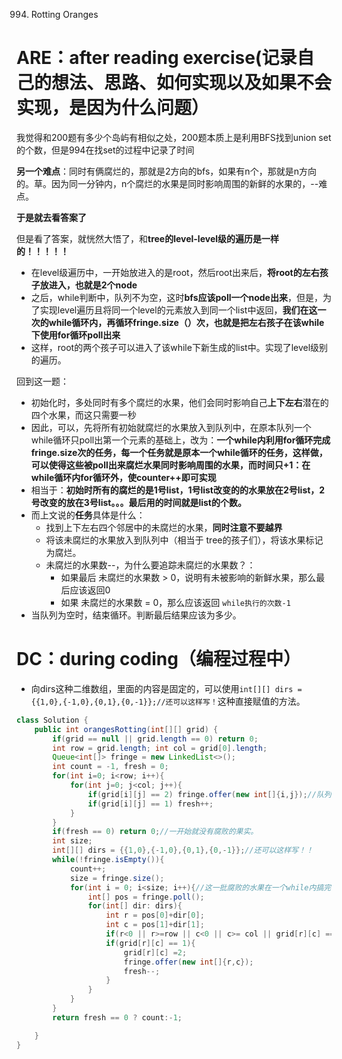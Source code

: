 994. Rotting Oranges

# ARE：after reading exercise(记录自己的想法、思路、如何实现以及如果不会实现，是因为什么问题）
我觉得和200题有多少个岛屿有相似之处，200题本质上是利用BFS找到union set的个数，但是994在找set的过程中记录了时间

**另一个难点**：同时有俩腐烂的，那就是2方向的bfs，如果有n个，那就是n方向的。草。因为同一分钟内，n个腐烂的水果是同时影响周围的新鲜的水果的，--难点。

**于是就去看答案了**

但是看了答案，就恍然大悟了，和**tree的level-level级的遍历是一样的！！！！！**
* 在level级遍历中，一开始放进入的是root，然后root出来后，**将root的左右孩子放进入，也就是2个node**
* 之后，while判断中，队列不为空，这时**bfs应该poll一个node出来**，但是，为了实现level遍历且将同一个level的元素放入到同一个list中返回，**我们在这一次的while循环内，再循环fringe.size（）次，也就是把左右孩子在该while下使用for循环poll出来**
* 这样，root的两个孩子可以进入了该while下新生成的list中。实现了level级别的遍历。

回到这一题：
* 初始化时，多处同时有多个腐烂的水果，他们会同时影响自己**上下左右**潜在的四个水果，而这只需要一秒
* 因此，可以，先将所有初始就腐烂的水果放入到队列中，在原本队列一个while循环只poll出第一个元素的基础上，改为：**一个while内利用for循环完成fringe.size次的任务，每一个任务就是原本一个while循环的任务，这样做，可以使得这些被poll出来腐烂水果同时影响周围的水果，而时间只+1：在while循环内for循环外，使counter++即可实现**
* 相当于：**初始时所有的腐烂的是1号list，1号list改变的的水果放在2号list，2号改变的放在3号list。。。最后用的时间就是list的个数。**
* 而上文说的**任务**具体是什么：
   * 找到上下左右四个邻居中的未腐烂的水果，**同时注意不要越界**
   * 将该未腐烂的水果放入到队列中（相当于 tree的孩子们），将该水果标记为腐烂。
   * 未腐烂的水果数--，为什么要追踪未腐烂的水果数？：
      * 如果最后 未腐烂的水果数 > 0，说明有未被影响的新鲜水果，那么最后应该返回0
      * 如果 未腐烂的水果数 = 0，那么应该返回 ```while执行的次数-1```
* 当队列为空时，结束循环。判断最后结果应该为多少。

# DC：during coding（编程过程中）
* 向dirs这种二维数组，里面的内容是固定的，可以使用`int[][] dirs = {{1,0},{-1,0},{0,1},{0,-1}};//还可以这样写！`这种直接赋值的方法。

```java
class Solution {
    public int orangesRotting(int[][] grid) {
        if(grid == null || grid.length == 0) return 0;
        int row = grid.length; int col = grid[0].length;
        Queue<int[]> fringe = new LinkedList<>();
        int count = -1, fresh = 0;
        for(int i=0; i<row; i++){
            for(int j=0; j<col; j++){
                if(grid[i][j] == 2) fringe.offer(new int[]{i,j});//队列存储腐败的水果，这是第一批
                if(grid[i][j] == 1) fresh++;
            } 
        }
        if(fresh == 0) return 0;//一开始就没有腐败的果实。
        int size;
        int[][] dirs = {{1,0},{-1,0},{0,1},{0,-1}};//还可以这样写！！
        while(!fringe.isEmpty()){
            count++;
            size = fringe.size();
            for(int i = 0; i<size; i++){//这一批腐败的水果在一个while内搞完
                int[] pos = fringe.poll();
                for(int[] dir: dirs){
                    int r = pos[0]+dir[0];
                    int c = pos[1]+dir[1];
                    if(r<0 || r>=row || c<0 || c>= col || grid[r][c] == 2 || grid[r][c]==0) continue;//下边的代码都不会被执行了
                    if(grid[r][c] == 1){
                        grid[r][c] =2;
                        fringe.offer(new int[]{r,c});
                        fresh--;
                    }
                }
            }
        }
        return fresh == 0 ? count:-1;

    }
}
```
